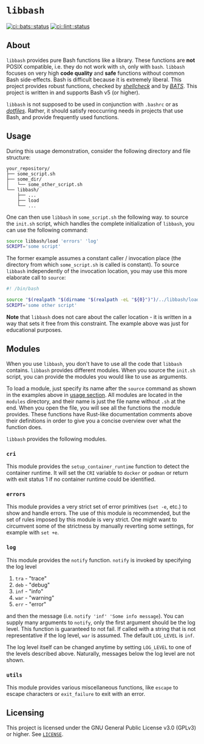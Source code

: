 # `libbash`

[![ci::bats::status]][ci::bats::action] [![ci::lint::status]][ci::lint::action]

[//]: # (editorconfig-checker-disable)

<!-- markdownlint-disable-next-line ine-length  -->
[ci::bats::status]: https://img.shields.io/github/workflow/status/georglauterbach/libbash/Bash%20Unit%20Testing?color=blue&label=BASH%20UNIT%20TESTS&logo=github&logoColor=white&style=for-the-badge
[ci::bats::action]: https://github.com/georglauterbach/libbash/actions/workflows/bats.yml

<!-- markdownlint-disable-next-line ine-length  -->
[ci::lint::status]: https://img.shields.io/github/workflow/status/georglauterbach/libbash/Linting?color=blue&label=LINTING&logo=github&logoColor=white&style=for-the-badge
[ci::lint::action]: https://github.com/georglauterbach/libbash/actions/workflows/linting.yml

[//]: # (editorconfig-checker-enable)

## About

`libbash` provides pure Bash functions like a library. These functions are **not**
POSIX compatible, i.e. they do not work with `sh`, only with `bash`. `libbash` focuses
on very high **code quality** and **safe** functions without common Bash side-effects.
Bash is difficult because it is extremely liberal. This project provides robust
functions, checked by [_shellcheck_](https://github.com/koalaman/shellcheck) and by
[_BATS_](https://github.com/bats-core/bats-core). This project is written in and supports
Bash v5 (or higher).

`libbash` is not supposed to be used in conjunction with `.bashrc` or as
[_dotfiles_](https://wiki.archlinux.org/title/Dotfiles). Rather, it should satisfy
reoccurring needs in projects that use Bash, and provide frequently used functions.

## Usage

During this usage demonstration, consider the following directory and file structure:

``` TXT
your_repository/
├── some_script.sh
├── some_dir/
│   └── some_other_script.sh
└── libbash/
    ├── ...
    ├── load
    └── ...
```

One can then use `libbash` in `some_script.sh` the following way. to source the `init.sh`
script, which handles the complete initialization of `libbash`, you can use the following
command:

``` BASH
source libbash/load 'errors' 'log'
SCRIPT='some script'
```

The former example assumes a constant caller / invocation place (the directory from which
`some_script.sh` is called is constant). To source `libbash` independently of the invocation
location, you may use this more elaborate call to `source`:

``` BASH
#! /bin/bash

source "$(realpath "$(dirname "$(realpath -eL "${0}")")/../libbash/load" 'errors' 'log'
SCRIPT='some other script'
```

**Note** that `libbash` does not care about the caller location - it is written in a way
that sets it free from this constraint. The example above was just for educational purposes.

## Modules

When you use `libbash`, you don't have to use all the code that `libbash` contains.
`libbash` provides different modules. When you source the `init.sh` script, you can
provide the modules you would like to use as arguments.

To load a module, just specify its name after the `source` command as shown in the
examples above in [usage section](#usage). All modules are located in the `modules`
directory, and their name is just the file name without `.sh` at the end. When you
open the file, you will see all the functions the module provides. These functions
have Rust-like documentation comments above their definitions in order to give you
a concise overview over what the function does.

`libbash` provides the following modules.

### `cri`

This module provides the `setup_container_runtime` function to detect the container runtime.
It will set the `CRI` variable to `docker` or `podman` or return with exit status 1 if no
container runtime could be identified.

### `errors`

This module provides a very strict set of error primitives (`set -e`, etc.) to show and
handle errors. The use of this module is recommended, but the set of rules imposed by this
module is very strict. One might want to circumvent some of the strictness by manually
reverting some settings, for example with `set +e`.

### `log`

This module provides the `notify` function. `notify` is invoked by specifying the log level

1. `tra` - "trace"
2. `deb` - "debug"
3. `inf` - "info"
4. `war` - "warning"
5. `err` - "error"

and then the message (i.e. `notify 'inf' 'Some info message`). You can supply many
arguments to `notify`, only the first argument should be the log level. This function
is guaranteed to not fail. If called with a string that is not representative if the
log level, `war` is assumed. The default `LOG_LEVEL` is `inf`.

The log level itself can be changed anytime by setting `LOG_LEVEL` to one of the
levels described above. Naturally, messages below the log level are not shown.

### `utils`

This module provides various miscellaneous functions, like `escape` to escape characters
or `exit_failure` to exit with an error.

## Licensing

This project is licensed under the GNU General Public License v3.0 (GPLv3) or higher.
See [`LICENSE`](./LICENSE).
